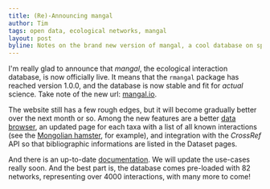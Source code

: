 ```yaml
---
title: (Re)-Announcing mangal
author: Tim
tags: open data, ecological networks, mangal
layout: post
byline: Notes on the brand new version of mangal, a cool database on species interactions
---
```


I'm really glad to announce that *mangal*, the ecological interaction database,
is now officially live. It means that the `rmangal` package has reached version
1.0.0, and the database is now stable and fit for *actual* science. Take note of
the new url: [mangal.io](http://mangal.io).

The website still has a few rough edges, but it will become gradually better
over the next month or so. Among the new features are a better [data
browser][dbr], an updated page for each taxa with a list of all known
interactions (see the [Mongolian hamster][tex], for example), and integration
with the *CrossRef* API so that bibliographic informations are listed in the
Dataset pages.

And there is an up-to-date [documentation][doc]. We will update the use-cases
really soon. And the best part is, the database comes pre-loaded with 82
networks, representing over 4000 interactions, with many more to come!

[dbr]: http://mangal.io/data/
[tex]: http://mangal.io/data/taxa/381/
[doc]: http://mangal.io/doc/
